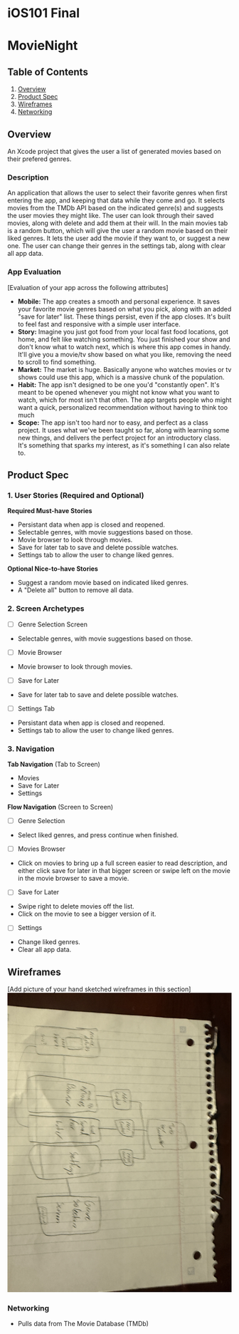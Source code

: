 iOS101 Final
===

# MovieNight

## Table of Contents

1. [Overview](#Overview)
2. [Product Spec](#Product-Spec)
3. [Wireframes](#Wireframes)
4. [Networking](#Networking)

## Overview

An Xcode project that gives the user a list of generated movies based on their prefered genres.

### Description

An application that allows the user to select their favorite genres when first entering the app, and keeping that data while they come and go. It selects movies from the TMDb API based on the indicated genre(s) and suggests the user movies they might like. The user can look through their saved movies, along with delete and add them at their will. In the main movies tab is a random button, which will give the user a random movie based on their liked genres. It lets the user add the movie if they want to, or suggest a new one. The user can change their genres in the settings tab, along with clear all app data.

### App Evaluation

[Evaluation of your app across the following attributes]

- **Mobile:** The app creates a smooth and personal experience. It saves your favorite movie genres based on what you pick, along with an added "save for later" list. These things persist, even if the app closes. It's built to feel fast and responsive with a simple user interface.
- **Story:** Imagine you just got food from your local fast food locations, got home, and felt like watching something. You just finished your show and don't know what to watch next, which is where this app comes in handy. It'll give you a movie/tv show based on what you like, removing the need to scroll to find something.
- **Market:** The market is huge. Basically anyone who watches movies or tv shows could use this app, which is a massive chunk of the population.
- **Habit:** The app isn't designed to be one you'd "constantly open". It's meant to be opened whenever you might not know what you want to watch, which for most isn't that often. The app targets people who might want a quick, personalized recommendation without having to think too much
- **Scope:** The app isn't too hard nor to easy, and perfect as a class project. It uses what we've been taught so far, along with learning some new things, and delivers the perfect project for an introductory class. It's something that sparks my interest, as it's something I can also relate to.

## Product Spec

### 1. User Stories (Required and Optional)

**Required Must-have Stories**

* Persistant data when app is closed and reopened.
* Selectable genres, with movie suggestions based on those.
* Movie browser to look through movies.
* Save for later tab to save and delete possible watches.
* Settings tab to allow the user to change liked genres.

**Optional Nice-to-have Stories**

* Suggest a random movie based on indicated liked genres.
* A "Delete all" button to remove all data.

### 2. Screen Archetypes

- [ ] Genre Selection Screen
* Selectable genres, with movie suggestions based on those.
- [ ] Movie Browser
* Movie browser to look through movies.
- [ ] Save for Later
* Save for later tab to save and delete possible watches.
- [ ] Settings Tab
* Persistant data when app is closed and reopened.
* Settings tab to allow the user to change liked genres.


### 3. Navigation

**Tab Navigation** (Tab to Screen)

* Movies
* Save for Later
* Settings

**Flow Navigation** (Screen to Screen)

- [ ] Genre Selection
* Select liked genres, and press continue when finished.
- [ ] Movies Browser
* Click on movies to bring up a full screen easier to read description, and either click save for later in that bigger screen or swipe left on the movie in the movie browser to save a movie.
- [ ] Save for Later
* Swipe right to delete movies off the list.
* Click on the movie to see a bigger version of it.
- [ ] Settings
* Change liked genres.
* Clear all app data.

## Wireframes

[Add picture of your hand sketched wireframes in this section]
<img src="IMG_0231.JPG" width=600>


### Networking

- Pulls data from The Movie Database (TMDb)
